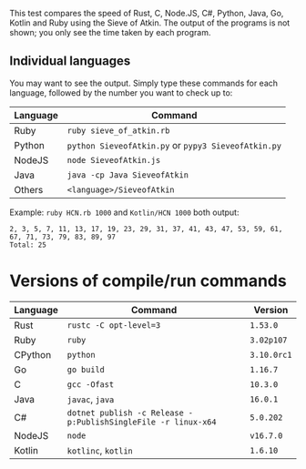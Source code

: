 This test compares the speed of Rust, C, Node.JS, C#, Python, Java, Go, Kotlin and Ruby using the Sieve of Atkin. The output of the programs is not shown; you only see the time taken by each program.

## Individual languages

You may want to see the output. Simply type these commands for each language, followed by the number you want to check up to:

| Language | Command                                             |
| -------- | --------------------------------------------------- |
| Ruby     | `ruby sieve_of_atkin.rb`                            |
| Python   | `python SieveofAtkin.py` or `pypy3 SieveofAtkin.py` |
| NodeJS   | `node SieveofAtkin.js`                              |
| Java     | `java -cp Java SieveofAtkin`                        |
| Others   | `<language>/SieveofAtkin`                           |

Example: `ruby HCN.rb 1000` and `Kotlin/HCN 1000` both output:

```
2, 3, 5, 7, 11, 13, 17, 19, 23, 29, 31, 37, 41, 43, 47, 53, 59, 61, 67, 71, 73, 79, 83, 89, 97
Total: 25
```

# Versions of compile/run commands

| Language | Command                                                       | Version     |
| -------- | ------------------------------------------------------------- | ----------- |
| Rust     | `rustc -C opt-level=3`                                        | `1.53.0`    |
| Ruby     | `ruby`                                                        | `3.02p107`  |
| CPython  | `python`                                                      | `3.10.0rc1` |
| Go       | `go build`                                                    | `1.16.7`    |
| C        | `gcc -Ofast`                                                  | `10.3.0`    |
| Java     | `javac`, `java`                                               | `16.0.1`    |
| C#       | `dotnet publish -c Release -p:PublishSingleFile -r linux-x64` | `5.0.202`   |
| NodeJS   | `node`                                                        | `v16.7.0`   |
| Kotlin   | `kotlinc`, `kotlin`                                           | `1.6.10`    |
